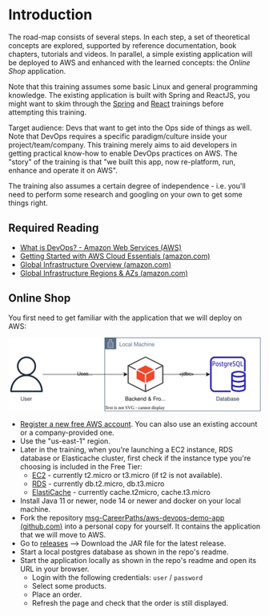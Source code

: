 # Introduction

The road-map consists of several steps. In each step, a set of theoretical concepts are explored, supported by reference documentation, book chapters, tutorials and videos. In parallel, a simple existing application will be deployed to AWS and enhanced with the learned concepts: the *Online Shop* application.

Note that this training assumes some basic Linux and general programming knowledge. The existing application is built with Spring and ReactJS, you might want to skim through the [Spring](https://github.com/msg-CareerPaths/spring-training) and [React](https://github.com/msg-CareerPaths/react-training) trainings before attempting this training.

Target audience: Devs that want to get into the Ops side of things as well. Note that DevOps requires a specific paradigm/culture inside your project/team/company. This training merely aims to aid developers in getting practical know-how to enable DevOps practices on AWS. The "story" of the training is that "we built this app, now re-platform, run, enhance and operate it on AWS". 

The training also assumes a certain degree of independence - i.e. you'll need to perform some research and googling on your own to get some things right. 

## Required Reading
 - [What is DevOps? - Amazon Web Services (AWS)](https://aws.amazon.com/devops/what-is-devops/)
 - [Getting Started with AWS Cloud Essentials (amazon.com)](https://aws.amazon.com/getting-started/cloud-essentials/)
 - [Global Infrastructure Overview (amazon.com)](https://aws.amazon.com/about-aws/global-infrastructure/)
 - [Global Infrastructure Regions & AZs (amazon.com)](https://aws.amazon.com/about-aws/global-infrastructure/regions_az/)

## Online Shop

You first need to get familiar with the application that we will deploy on AWS:

![Application Diagram](./diagrams/000.drawio.svg)

- [Register a new free AWS account](https://docs.aws.amazon.com/AWSEC2/latest/UserGuide/get-set-up-for-amazon-ec2.html#sign-up-for-aws). You can also use an existing account or a company-provided one.
- Use the "us-east-1" region.
- Later in the training, when you're launching a EC2 instance, RDS database or Elasticache cluster, first check if the instance type you're choosing is included in the Free Tier:
  - [EC2](https://aws.amazon.com/free/?all-free-tier.sort-by=item.additionalFields.SortRank&all-free-tier.sort-order=asc&awsf.Free%20Tier%20Types=*all&awsf.Free%20Tier%20Categories=*all&all-free-tier.q=ec2&all-free-tier.q_operator=AND) - currently t2.micro or t3.micro (if t2 is not available).
  - [RDS](https://aws.amazon.com/free/?all-free-tier.sort-by=item.additionalFields.SortRank&all-free-tier.sort-order=asc&awsf.Free%20Tier%20Types=*all&awsf.Free%20Tier%20Categories=*all&all-free-tier.q=rds&all-free-tier.q_operator=AND) - currently db.t2.micro, db.t3.micro
  - [ElastiCache](https://aws.amazon.com/free/?all-free-tier.sort-by=item.additionalFields.SortRank&all-free-tier.sort-order=asc&awsf.Free%20Tier%20Types=*all&awsf.Free%20Tier%20Categories=*all&all-free-tier.q=elasticache&all-free-tier.q_operator=AND) - currently cache.t2micro, cache.t3.micro
- Install Java 11 or newer, node 14 or newer and docker on your local machine.
- Fork the repository [msg-CareerPaths/aws-devops-demo-app (github.com)](https://github.com/msg-CareerPaths/aws-devops-demo-app) into a personal copy for yourself. It contains the application that we will move to AWS.
- Go to [releases](https://github.com/msg-CareerPaths/aws-devops-demo-app/releases) --> Download the JAR file for the latest release.
- Start a local postgres database as shown in the repo's readme.
- Start the application locally as shown in the repo's readme and open its URL in your browser.
  - Login with the following credentials: `user` / `password`
  - Select some products.
  - Place an order.
  - Refresh the page and check that the order is still displayed.
